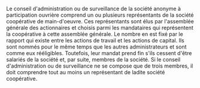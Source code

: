 Le conseil d'administration ou de surveillance de la société anonyme à participation ouvrière comprend un ou plusieurs représentants de la société coopérative de main-d'oeuvre. Ces représentants sont élus par l'assemblée générale des actionnaires et choisis parmi les mandataires qui représentent la coopérative à cette assemblée générale. Le nombre en est fixé par le rapport qui existe entre les actions de travail et les actions de capital. Ils sont nommés pour le même temps que les autres administrateurs et sont comme eux rééligibles. Toutefois, leur mandat prend fin s'ils cessent d'être salariés de la société et, par suite, membres de la société. Si le conseil d'administration ou de surveillance ne se compose que de trois membres, il doit comprendre tout au moins un représentant de ladite société coopérative.

